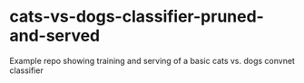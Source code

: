 # cats-vs-dogs-classifier-pruned-and-served
Example repo showing training and serving of a basic cats vs. dogs convnet classifier

